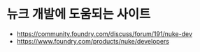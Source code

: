 # 뉴크 개발에 도움되는 사이트

- https://community.foundry.com/discuss/forum/191/nuke-dev
- https://www.foundry.com/products/nuke/developers
	
